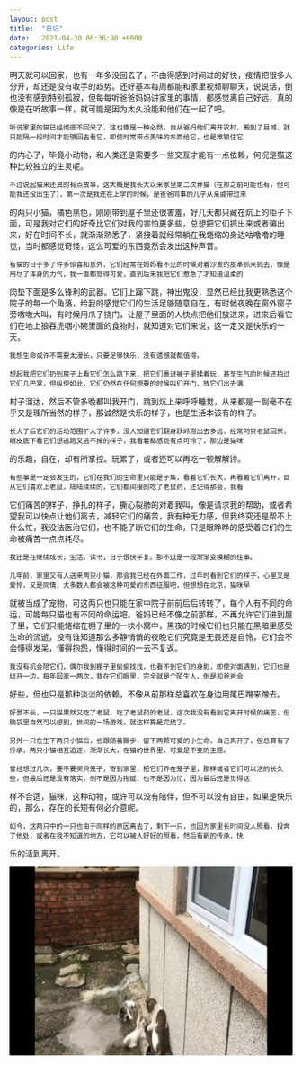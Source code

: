 ```yaml
---
layout: post
title:  "日记"
date:   2021-04-30 00:36:00 +0000
categories: Life
---
```


明天就可以回家，也有一年多没回去了，不由得感到时间过的好快，疫情把很多人分开，却还是没有收手的趋势。还好基本每周都能和家里视频聊聊天，说说话，倒也没有感到特别孤寂，但每每听爸爸妈妈讲家里的事情，都感觉离自己好远，真的像是在听故事一样，就可能是因为太久没能和他们在一起了吧。

    听说家里的猫已经彻底不回来了，这也像是一种必然，自从爸妈他们离开农村，搬到了县城，就只能隔一段时间才能够回去看它，即使时常带点美味的东西给它，也是难锁住它
的内心了，毕竟小动物，和人类还是需要多一些交互才能有一点依赖，何况是猫这种比较独立的生灵呢。

    不过说起猫来还真的有点故事，这大概是我长大以来家里第二次养猫（在那之前可能也有，但可能我还没出生了），第一次是我还在上学的时候，是爸爸同事的儿子从亲戚带过来
的两只小猫，橘色黑色，刚刚带到屋子里还很害羞，好几天都只藏在炕上的柜子下面，可是我对它们的好奇比它们对我的害怕更多些，总想把它们抓出来或者骗出来，好在时间不长，就渐渐熟悉了，紧接着就经常躺在我蜷缩的身边咕噜噜的睡觉，当时都感觉奇怪，这么可爱的东西竟然会发出这种声音。

    有猫的日子多了许多惊喜和意外，它们经常在妈妈看不见的时候对着沙发的皮革抓来抓去，像是用尽了浑身的力气，我一直都觉得可爱，直到后来我把它们惹急了才知道温柔的
肉垫下面是多么锋利的武器。它们上蹿下跳，神出鬼没，显然已经比我更熟悉这个院子的每一个角落，给我的感觉它们的生活足够随意自在，有时候夜晚在窗外窗子旁嗷嗷大叫，有时候用爪子挠门，让屋子里面的人快点把他们放进来，进来后看它们在地上狼吞虎咽小碗里面的食物时，就知道对它们来说，这一定又是快乐的一天。

    我想生命或许不需要太漫长，只要足够快乐，没有遗憾就都值得。

    想起我把它们扔到房子上看它们怎么跳下来，把它们裹进被子里揉着玩，甚至生气的时候还拍过它们几巴掌，但纵使如此，它们仍然在任何想要的时候叫们开门，放它们出去满
村子溜达，然后不管多晚都叫我开门，跳到炕上来呼呼睡觉，从来都是一副毫不在乎又是理所当然的样子，那诚然是快乐的样子，也是生活本该有的样子。

    长大了后它们的活动范围扩大了许多，没人知道它们翻身跃岭跑出去多远，经常叼只老鼠回来，眼皮底下看它们想逃跑又逃不掉的样子，我看着都感觉有点可怜了，那边是猫咪
的乐趣，自在，却有所掌控。玩累了，或者还可以再吃一顿解解馋。

    有些事是一定会发生的，它们在我们的生命里只能是子集，看着它们长大，再看着它们离开，自从它们喜欢上老鼠，陆陆续续的，它们都间接的吃了老鼠药，还记得那会，我看
它们痛苦的样子，挣扎的样子，撕心裂肺的对着我叫，像是请求我的帮助，或者希望我可以快点让他们离去，减轻它们的痛苦，我有种无力感，但我终究还是帮不上什么忙，我没法医治它们，也不能了断它们的生命，只是眼睁睁的感受着它们的生命被痛苦一点点耗尽。

    我还是在继续成长，生活，读书，日子很快平复。那不过是一段渐渐变模糊的往事。

    几年前，家里又有人送来两只小猫，那会我已经在外面工作，过年时看到它们的样子，心里又是爱怜，又是同情，大多数人都会被这种可爱的东西征服吧，但想想在北京，猫咪早
就被当成了宠物，可这两只也只能在家中院子前前后后转转了，每个人有不同的命运，可能每只猫也有不同的命运吧。爸妈已经不像之前那样，不再允许它们进到屋子里，它们只能蜷缩在棚子里的一块小窝中，黑夜的时候它们也只能在黑暗里感受生命的流逝，没有谁知道那么多静悄悄的夜晚它们究竟是无畏还是自怜，它们会不会懂得发呆，懂得抱怨，懂得时间的一去不复返。

    我没有机会陪它们，偶尔我到棚子里偷偷找找，也看不到它们的身影，即使对面遇到，它们也是绕开一边，每年回家一两次，我在它们眼里，完全就是个陌生人，倒是和爸爸会
好些，但也只是那种淡淡的依赖，不像从前那样总喜欢在身边用尾巴蹭来蹭去。

    好景不长，一只猫果然又吃了老鼠，吃了老鼠药的老鼠，这次我没有看到它离开时候的痛苦，但脑袋里自然可以想到，世间的一场游戏，就这样算是完结了。

    另外一只在生下两只小猫后，也跟随着脚步，留下两颗可爱的小生命，自己离开了，但总算有了传承，两只小猫相互追逐，渐渐长大，在猫的世界里，可爱是不变的主题。

    曾经想过几次，要不要买只笼子，寄到家里，把它们养在笼子里，那样或者它们可以活的长久些，但最后还是没有落实，倒不是因为拖延，也不是因为忙，因为最后还是觉得这
样不合适，猫咪，这种动物，或许可以没有陪伴，但不可以没有自由，如果是快乐的，那么，存在的长短有何必介意呢。

    如今，这两只中的一只也由于同样的原因离去了，剩下一只，也因为家里长时间没人照看，投奔了他处，或者在我不知道的地方，它可以被人好好的照看，然后有新的传承，快
乐的活到离开。

![alt text](/public/img/cat.png)